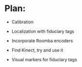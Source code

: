 # Plan:

- Calibration

- Localization with fiduciary tags

- Incorporate Roomba encoders

- Find Kinect, try and use it

- Visual markers for fiduciary tags
